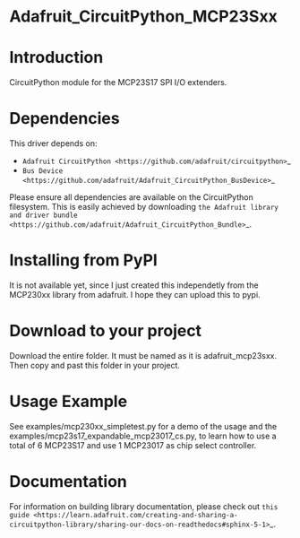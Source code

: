 # Adafruit_CircuitPython_MCP23Sxx
Introduction
============

CircuitPython module for the MCP23S17 SPI I/O extenders.

Dependencies
=============
This driver depends on:

* `Adafruit CircuitPython <https://github.com/adafruit/circuitpython>`_
* `Bus Device <https://github.com/adafruit/Adafruit_CircuitPython_BusDevice>`_

Please ensure all dependencies are available on the CircuitPython filesystem.
This is easily achieved by downloading
`the Adafruit library and driver bundle <https://github.com/adafruit/Adafruit_CircuitPython_Bundle>`_.

Installing from PyPI
====================

It is not available yet, since I just created this independetly from the MCP230xx library from adafruit. 
I hope they can upload this to pypi.

Download to your project
====================
Download the entire folder. It must be named as it is adafruit_mcp23sxx. Then copy and past this folder in your 
project. 

Usage Example
=============

See examples/mcp230xx_simpletest.py for a demo of the usage and the examples/mcp23s17_expandable_mcp23017_cs.py, to 
learn how to use a total of 6 MCP23S17 and use 1 MCP23017 as chip select controller. 

Documentation
=============

For information on building library documentation, please check out `this guide <https://learn.adafruit.com/creating-and-sharing-a-circuitpython-library/sharing-our-docs-on-readthedocs#sphinx-5-1>`_.

